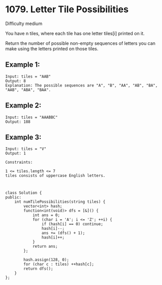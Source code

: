 # 1079. Letter Tile Possibilities
Difficulty medium

You have n  tiles, where each tile has one letter tiles[i] printed on it.

Return the number of possible non-empty sequences of letters you can make using the letters printed on those tiles.


## Example 1:
```
Input: tiles = "AAB"
Output: 8
Explanation: The possible sequences are "A", "B", "AA", "AB", "BA", "AAB", "ABA", "BAA".
```


## Example 2:
```
Input: tiles = "AAABBC"
Output: 188
```


## Example 3:
```
Input: tiles = "V"
Output: 1
```


```
Constraints:

1 <= tiles.length <= 7
tiles consists of uppercase English letters.
```


#
```
class Solution {
public:
    int numTilePossibilities(string tiles) {
        vector<int> hash;
        function<int(void)> dfs = [&]() {
            int ans = 0;
            for (char i = 'A'; i <= 'Z'; ++i) {
                if (hash[i] == 0) continue;
                hash[i]--;
                ans += (dfs() + 1);
                hash[i]++;
            }
            return ans;
        };

        hash.assign(128, 0);
        for (char c : tiles) ++hash[c];
        return dfs();
    }
};
```